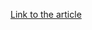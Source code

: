 [Link to the article](https://blogs.blackberry.com/en/2021/09/threat-thursday-blackmatter-ransomware-as-a-service)
